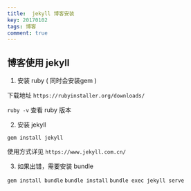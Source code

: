 ```yaml
---
title:  jekyll 博客安装
key: 20170102
tags: 博客 
comment: true 
---
```


## 博客使用 jekyll 

1. 安装 ruby ( 同时会安装gem )

下载地址 `https://rubyinstaller.org/downloads/` 

`ruby -v` 查看 ruby 版本

2. 安装 jekyll 

`gem install jekyll`

使用方式详见 `https://www.jekyll.com.cn/`

3. 如果出错，需要安装 bundle

`gem install bundle`
`bundle install`
`bundle exec jekyll serve`